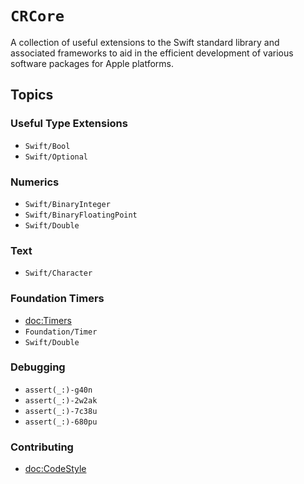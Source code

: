 # ``CRCore``

A collection of useful extensions to the Swift standard library and
associated frameworks to aid in the efficient development of various
software packages for Apple platforms.

## Topics

### Useful Type Extensions
- ``Swift/Bool``
- ``Swift/Optional``

### Numerics
- ``Swift/BinaryInteger``
- ``Swift/BinaryFloatingPoint``
- ``Swift/Double``

### Text
- ``Swift/Character``

### Foundation Timers
- <doc:Timers>
- ``Foundation/Timer``
- ``Swift/Double``

### Debugging
- ``assert(_:)-g40n``
- ``assert(_:)-2w2ak``
- ``assert(_:)-7c38u``
- ``assert(_:)-680pu``

### Contributing
- <doc:CodeStyle>
